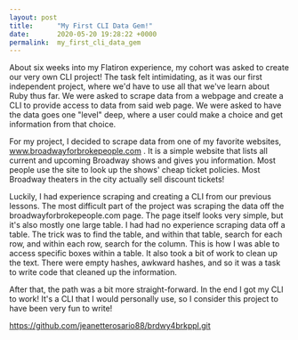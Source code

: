 ```yaml
---
layout: post
title:      "My First CLI Data Gem!"
date:       2020-05-20 19:28:22 +0000
permalink:  my_first_cli_data_gem
---
```



About six weeks into my Flatiron experience, my cohort was asked to create our very own CLI project! The task felt intimidating, as it was our first independent project, where we'd have to use all that we've learn about Ruby thus far. We were asked to scrape data from a webpage and create a CLI to provide access to data from said web page. We were asked to have the data goes one "level" deep, where a user could make a choice and get information from that choice.

For my project, I decided to scrape data from one of my favorite websites, www.broadwayforbrokepeople.com . It is a simple website that lists all current and upcoming Broadway shows and gives you information. Most people use the site to look up the shows' cheap ticket policies. Most Broadway theaters in the city actually sell discount tickets! 

Luckily, I had experience scraping and creating a CLI from our previous lessons. The most difficult part of the project was scraping the data off the broadwayforbrokepeople.com page. The page itself looks very simple, but it's also mostly one large table. I had had no experience scraping data off a table. The trick was to find the table, and within that table, search for each row, and within each row, search for the column. This is how I was able to access specific boxes within a table. It also took a bit of work to clean up the text. There were empty hashes, awkward hashes, and so it was a task to write code that cleaned up the information. 

After that, the path was a bit more straight-forward. In the end I got my CLI to work! It's a CLI that I would personally use, so I consider this project to have been very fun to write!

https://github.com/jeanetterosario88/brdwy4brkppl.git

